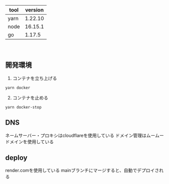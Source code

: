|tool|version|
|-|-|
|yarn|1.22.10|
|node|16.15.1|
|go|1.17.5|

　
## 開発環境
1. コンテナを立ち上げる
```
yarn docker
```

2. コンテナを止める
```
yarn docker-stop
```

## DNS
ネームサーバー・プロキシはcloudflareを使用している
ドメイン管理はムームードメインを使用している

## deploy
render.comを使用している
mainブランチにマージすると、自動でデプロイされる
